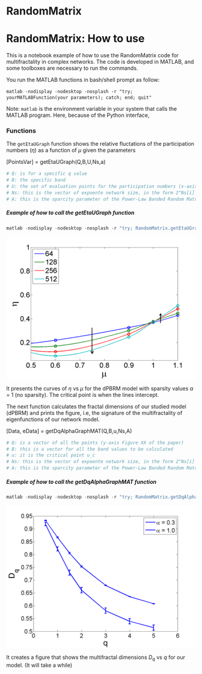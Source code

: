 # RandomMatrix

# RandomMatrix: How to use

This is a notebook example of how to use the RandomMatrix code for multifractality in complex networks. The code is developed in MATLAB, and some toolboxes are necessary to run the commands. 


You run the MATLAB functions in bash/shell prompt as follow:


    matlab -nodisplay -nodesktop -nosplash -r "try; yourMATLABFunction(your parameters); catch; end; quit" 

Note: `matlab` is the environment variable in your system that calls the MATLAB program. Here, because of the Python interface, 


### Functions

The `getEtaUGraph` function shows the relative fluctations of the participation numbers ($\eta$) as a function of $\mu$ given the parameters

[PointsVar] = getEtaUGraph(Q,B,U,Ns,a)



```python
# Q: is for a specific q value
# B: the specific band
# U: the set of evaluation points for the participation numbers (x-axis)
# Ns: this is the vector of expoente network size, in the form 2^Ns[i]
# A: this is the sparcity parameter of the Power-Law Banded Random Matrix (PBRM) model.
```

##### Example of how to call the getEtaUGraph function


```python
matlab -nodisplay -nodesktop -nosplash -r "try; RandomMatrix.getEtaUGraph([2],[1],[0.6, 0.9, 1.0, 1.1],[6,7,8,9],1.0); catch; end; quit"


```


<img src="sBaFigure.png"/>



It presents the curves of $\eta$ vs $\mu$ for the dPBRM model with sparsity values $\alpha$ = 1 (no sparsity). 
The critical point is when the lines intercept.  



The next function calculates the fractal dimensions of our studied model (dPBRM) and prints the figure, i.e, the signature of the multifractality of eigenfunctions of our network model.



[Data, eData] = getDqAlphaGraphMAT(Q,B,u,Ns,A)


```python
# Q: is a vector of all the points (y-axis Figure XX of the paper)
# B: this is a vector for all the band values to be calculated
# u: it is the critical point u_c
# Ns: this is the vector of expoente network size, in the form 2^Ns[i]
# A: this is the sparcity parameter of the Power-Law Banded Random Matrix (PBRM) model.
```

##### Example of how to call the getDqAlphaGraphMAT function


```python
matlab -nodisplay -nodesktop -nosplash -r "try; RandomMatrix.getDqAlphaGraphMAT([0.5,1,1.5,2,3,4,5],[1],1,[6,7,8,9],[0.3,1.0]); catch; end; quit"

```




<img src="DqVSq.png"/>



It creates a figure that shows the multifractal dimensions $D_q$ vs $q$ for our model. (It will take a while)



